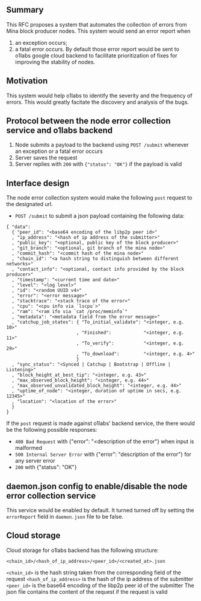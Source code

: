 ## Summary

[summary]: #summary

This RFC proposes a system that automates the collection of errors from Mina block producer nodes. This system would send an error report when
1. an exception occurs;
2. a fatal error occurs.
By default those error report would be sent to o1labs google cloud backend to facilitate prioritization of fixes for improving the stability of nodes.

## Motivation

[motivation]: #motivation

This system would help o1labs to identify the severity and the frequency of errors. This would greatly facitate the discovery and analysis of the bugs.

## Protocol between the node error collection service and o1labs backend

[protocol]: #protocol

1. Node submits a payload to the backend using `POST /submit` whenever an exception or a fatal error occurs
2. Server saves the request
3. Server replies with `200` with `{"status": "OK"}` if the payload is valid

## Interface design

[interface-design]: #interface-design

The node error collection system would make the following `post` request to the designated url.

* `POST /submit` to submit a json payload containing the following data:

```
{ "data":
  { "peer_id": "<base64 encoding of the libp2p peer id>"
  , "ip_address": "<hash of ip address of the submitter>"
  , "public_key": "<optional, public key of the block producer>"
  , "git_branch": "<optional, git branch of the mina node>"
  , "commit_hash": "<commit hash of the mina node>"
  , "chain_id": "<a hash string to distinguish between different networks>"
  , "contact_info": "<optional, contact info provided by the block producer>"
  , "timestamp": "<current time and date>"
  , "level": "<log level>"
  , "id": "<random UUID v4>"
  , "error": "<error message>"
  , "stacktrace": "<stack trace of the error>"
  , "cpu": "<cpu info via `lscpu`>"
  , "ram": "<ram ifo via `cat /proc/meminfo`"
  , "metadata": "<metadata field from the error message>"
  , "catchup_job_states": { "To_initial_validate": "<integer, e.g. 10>"
                          , "Finished":            "<integer, e.g. 11>"
                          , "To_verify":           "<integer, e.g. 29>"
                          , "To_download":         "<integer, e.g. 4>"
                          }
  , "sync_status": "<Synced | Catchup | Bootstrap | Offline | Listening>"
  , "block_height_at_best_tip": "<integer, e.g. 43>"
  , "max_observed_block_height": "<integer, e.g. 44>"
  , "max_observed_unvalidated_block_height": "<integer, e.g. 44>"
  , "uptime_of_node": "<integer, duration of uptime in secs, e.g. 12345>"
  , "location": "<location of the error>"
  }
}
```

If the `post` request is made against o1labs' backend service, the there would be the following possible responses:
* `400 Bad Request` with {"error": "<description of the error"} when input is malformed
* `500 Internal Server Error` with {"error": "description of the error"} for any server error
* `200` with {"status": "OK"}

## daemon.json config to enable/disable the node error collection service

[daemon.json]: #daemon
This service would be enabled by default. It turned turned off by setting the `errorReport` field in `daemon.json` file to be false.

## Cloud storage

[cloud-storage]: #cloud-storage

Cloud storage for o1labs backend has the following structure:

`<chain_id>/<hash_of_ip_address>/<peer_id>/<created_at>.json`

`<chain_id>` is the hash string taken from the corresponding field of the request
`<hash_of_ip_address>` is the hash of the ip address of the submitter
`<peer_id>` is the base64 encoding of the libp2p peer id of the submitter
The json file contains the content of the request if the request is valid
